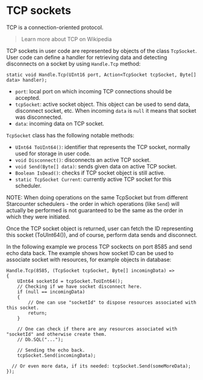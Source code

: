 # TCP sockets

TCP is a connection-oriented protocol.

> Learn more about TCP on Wikipedia

TCP sockets in user code are represented by objects of the class `TcpSocket`. User code can define a handler for retrieving data and detecting disconnects on a socket by using `Handle.Tcp` method:

```
static void Handle.Tcp(UInt16 port, Action<TcpSocket tcpSocket, Byte[] data> handler);
```

* `port`: local port on which incoming TCP connections should be accepted.
* `tcpSocket`: active socket object. This object can be used to send data, disconnect socket, etc. When incoming `data` is `null` it means that socket was disconnected.
* `data`: incoming data on TCP socket.

`TcpSocket` class has the following notable methods:

* `UInt64 ToUInt64()`: identifier that represents the TCP socket, normally used for storage in user code.
* `void Disconnect()`: disconnects an active TCP socket.
* `void Send(Byte[] data)`: sends given data on active TCP socket.
* `Boolean IsDead()`: checks if TCP socket object is still active.
* `static TcpSocket Current`: currently active TCP socket for this scheduler.

NOTE: When doing operations on the same TcpSocket but from different Starcounter schedulers - the order in which operations \(like `Send`\) will actually be performed is not guaranteed to be the same as the order in which they were initiated.

Once the TCP socket object is returned, user can fetch the ID representing this socket \(ToUInt64\(\)\), and of course, perform data sends and disconnect.

In the following example we process TCP sockects on port 8585 and send echo data back. The example shows how socket ID can be used to associate socket with resources, for example objects in database:

```
Handle.Tcp(8585, (TcpSocket tcpSocket, Byte[] incomingData) =>
{
    UInt64 socketId = tcpSocket.ToUInt64();
    // Checking if we have socket disconnect here.
    if (null == incomingData)
    {
        // One can use "socketId" to dispose resources associated with this socket.
        return;
    }

    // One can check if there are any resources associated with "socketId" and otherwise create them.
    // Db.SQL("...");

    // Sending the echo back.
    tcpSocket.Send(incomingData);

  // Or even more data, if its needed: tcpSocket.Send(someMoreData);
});
```

